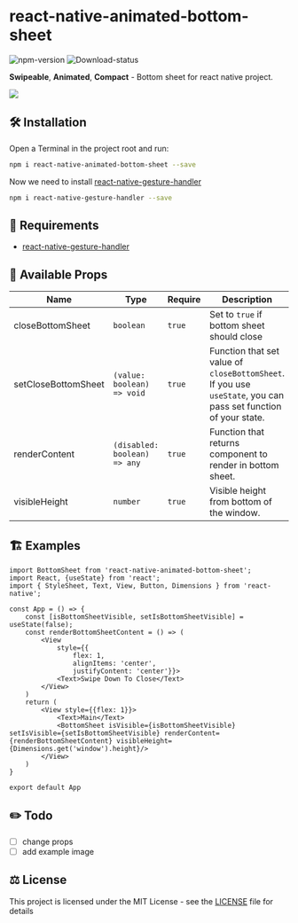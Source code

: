 # react-native-animated-bottom-sheet
![npm-version](https://img.shields.io/npm/v/react-native-animated-bottom-sheet)
![Download-status](https://img.shields.io/npm/dm/react-native-animated-bottom-sheet)

**Swipeable**, **Animated**, **Compact** - Bottom sheet for react native project.

<img src="https://cdn.nextgov.com/media/img/upload/2020/10/19/NGspace20201019/860x394.jpg">

## 🛠  Installation
Open a Terminal in the project root and run:
```sh
npm i react-native-animated-bottom-sheet --save
```
Now we need to install [react-native-gesture-handler](https://github.com/software-mansion/react-native-gesture-handler)
```sh
npm i react-native-gesture-handler --save
```

## 📝  Requirements
- [react-native-gesture-handler](https://github.com/software-mansion/react-native-gesture-handler)

## 🧬  Available Props
|Name|Type|Require|Description|
|---|---|---|---|
|closeBottomSheet|`boolean`|`true`|Set to `true` if bottom sheet should close|
|setCloseBottomSheet|`(value: boolean) => void`|`true`|Function that set value of `closeBottomSheet`. If you use `useState`, you can pass set function of your state.|
|renderContent|`(disabled: boolean) => any`|`true`|Function that returns component to render in bottom sheet.|
|visibleHeight|`number`|`true`|Visible height from bottom of the window.|

## 🏗  Examples
```tsx
import BottomSheet from 'react-native-animated-bottom-sheet';
import React, {useState} from 'react';
import { StyleSheet, Text, View, Button, Dimensions } from 'react-native';

const App = () => {
    const [isBottomSheetVisible, setIsBottomSheetVisible] = useState(false);
    const renderBottomSheetContent = () => (
        <View 
            style={{
                flex: 1, 
                alignItems: 'center', 
                justifyContent: 'center'}}>
            <Text>Swipe Down To Close</Text>
        </View>
    )
    return (
        <View style={{flex: 1}}>
            <Text>Main</Text>
            <BottomSheet isVisible={isBottomSheetVisible} setIsVisible={setIsBottomSheetVisible} renderContent={renderBottomSheetContent} visibleHeight={Dimensions.get('window').height}/>
        </View>
    )
}

export default App
```
## ✏️  Todo
- [ ] change props
- [ ] add example image

## ⚖️  License
This project is licensed under the MIT License - see the [LICENSE](https://github.com/postmelee/react-native-animated-bottom-sheet/blob/main/LICENSE) file for details

